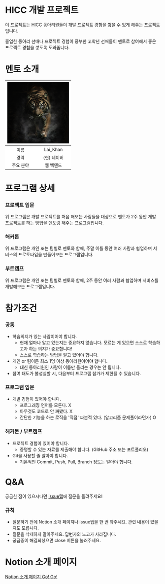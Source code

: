 # HICC 개발 프로젝트
이 프로젝트는 HICC 동아리원들이 개발 프로젝트 경험을 쌓을 수 있게 해주는 프로젝트입니다.

졸업한 동아리 선배나 프로젝트 경험이 풍부한 고학년 선배들이 멘토로 참여해서 좋은 프로젝트 경험을 쌓도록 도와줍니다.

# 멘토 소개
<table>
  <thead>
    <tr style="background-color:#fff">
      <th colspan="2" style="text-align:center">
        <img src="mentor/mentor_1.jpg" width="200px" height="200px" />
      </th>
    </tr>
  </thead>
  <tbody>
    <tr style="background-color:#fff">
      <td style="text-align:center">
        이름
      </td>
      <td style="text-align:center">
        Lai_Khan
      </td>
    </tr>
    <tr style="background-color:#fff">
      <td style="text-align:center">
        경력
      </td>
      <td style="text-align:center">
        (현) 네이버
      </td>
    </tr>
    <tr style="background-color:#fff">
      <td style="text-align:center">
        주요 분야
      </td>
      <td style="text-align:center">
        웹 백엔드
      </td>
    </tr>
  </tbody>
</table>

# 프로그램 상세

### 프로젝트 입문
위 프로그램은 개발 프로젝트를 처음 해보는 사람들을 대상으로 멘토가 2주 동안 개발 프로젝트를 하는 방법을 멘토링 해주는 프로그램입니다.

### 해커톤
위 프로그램은 개인 또는 팀별로 멘토와 함께, 주말 이틀 동안 여러 사람과 협업하며 서비스의 프로토타입을 만들어보는 프로그램입니다.

### 부트캠프
위 프로그램은 개인 또는 팀별로 멘토와 함께, 2주 동안 여러 사람과 협업하며 서비스를 개발해보는 프로그램입니다.

# 참가조건

### 공통
- 학습의지가 있는 사람이어야 합니다.
  - 현재 얼마나 알고 있는지는 중요하지 않습니다. 모르는 게 있으면 스스로 학습하고자 하는 의지가 중요합니다!
  - 스스로 학습하는 방법을 알고 있어야 합니다.
- 개인 or 팀이든 최소 1명 이상 동아리원이어야 합니다.
  - 대신 동아리원인 사람이 이름만 올리는 경우는 안 됩니다.
- 참여 태도가 불성실할 시, 다음부터 프로그램 참가가 제한될 수 있습니다.

### 프로그램 입문
- 개발 경험이 있어야 합니다.
  - 프로그래밍 언어를 모른다. X
  - 아무것도 코드로 안 짜봤다. X
  - 간단한 기능을 하는 로직을 '직접' 짜본적 있다. (알고리즘 문제풀이라던가) O

### 해커톤 / 부트캠프
- 프로젝트 경험이 있어야 합니다.
  - 증명할 수 있는 자료를 제출해야 합니다. (GitHub 주소 또는 포트폴리오)
- Git을 사용할 줄 알아야 합니다.
  - 기본적인 Commit, Push, Pull, Branch 정도는 알아야 합니다.

# Q&A
궁금한 점이 있으시다면 [issue탭](https://github.com/HICC-Official/Common/issues)에 질문을 올려주세요!

### 규칙
- 질문하기 전에 Notion 소개 페이지나 issue탭을 한 번 봐주세요. 관련 내용이 있을지도 모릅니다.
- 질문을 삭제하지 말아주세요. 답변자의 노고가 사라집니다.
- 궁금증이 해결되셨으면 close 버튼을 눌러주세요.

# Notion 소개 페이지
[Notion 소개 페이지 Go! Go!](https://www.notion.so/HICC-3b4f73106d7441e6b2e5d38db3943ad9)
